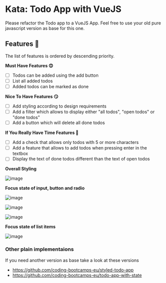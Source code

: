 # Kata: Todo App with VueJS

Please refactor the Todo app to a VueJS App.
Feel free to use your old pure javascript version as base for this one.

## Features 🍡

The list of features is ordered by descending priority.

**Must Have Features 😊**

- [ ] Todos can be added using the add button
- [ ] List all added todos
- [ ] Added todos can be marked as done

**Nice To Have Features 😏**

- [ ] Add styling according to design requirements
- [ ] Add a filter which allows to display either "all todos", "open todos" or "done todos"
- [ ] Add a button which will delete all done todos

**If You Really Have Time Features 🥳**

- [ ] Add a check that allows only todos with 5 or more characters
- [ ] Add a feature that allows to add todos when pressing enter in the textbox
- [ ] Display the text of done todos different than the text of open todos

**Overall Styling**

![image](https://user-images.githubusercontent.com/16404104/125468256-6ba0bb76-87e9-44c7-a10e-361e53bf2636.png)

**Focus state of input, button and radio**

![image](https://user-images.githubusercontent.com/16404104/125468326-70179413-c728-4290-8c0d-c591a3f35523.png)

![image](https://user-images.githubusercontent.com/16404104/125468456-152c5311-bfa0-4689-9dab-a1dee1f9b328.png)

![image](https://user-images.githubusercontent.com/16404104/125468533-baed1ffc-d9de-4787-b3e0-9d4955bd5347.png)

**Focus state of list items**

![image](https://user-images.githubusercontent.com/16404104/125468616-2deee31e-e269-4d5f-99a8-cba09bf700f2.png)

### Other plain implementaions

If you need another version as base take a look at these versions

- https://github.com/coding-bootcamps-eu/styled-todo-app
- https://github.com/coding-bootcamps-eu/todo-app-with-state
